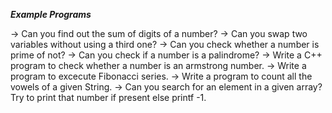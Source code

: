 ***Example Programs***

-> Can you find out the sum of digits of a number?
-> Can you swap two variables without using a third one?
-> Can you check whether a number is prime of not?
-> Can you check if a number is a palindrome?
-> Write a C++ program to check whether a number is an armstrong number.
-> Write a program to excecute Fibonacci series.
-> Write a program to count all the vowels of a given String.
-> Can you search for an element in a given array? Try to print that number
    if present else printf -1.



